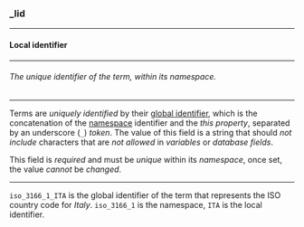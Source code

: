 ### _lid

------

#### Local identifier

------

###### The unique identifier of the term, within its namespace.

------

Terms are *uniquely identified* by their [global identifier](_gid), which is the concatenation of the [namespace](_nid) identifier and the *this property*, separated by an underscore (`_`) *token*. The value of this field is a string that should *not include* characters that are *not allowed* in *variables* or *database fields*.

This field is *required* and must be *unique* within its *namespace*, once set, the value *cannot* be *changed*.

------

`iso_3166_1_ITA` is the global identifier of the term that represents the ISO country code for *Italy*. `iso_3166_1` is the namespace, `ITA` is the local identifier.
